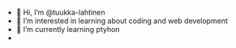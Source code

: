 - 👋 Hi, I’m @tuukka-lahtinen
- 👀 I’m interested in learning about coding and web development  
- 🌱 I’m currently learning ptyhon
- 
<!---
tuukka-lahtinen/tuukka-lahtinen is a ✨ special ✨ repository because its `README.md` (this file) appears on your GitHub profile.
You can click the Preview link to take a look at your changes.
--->
